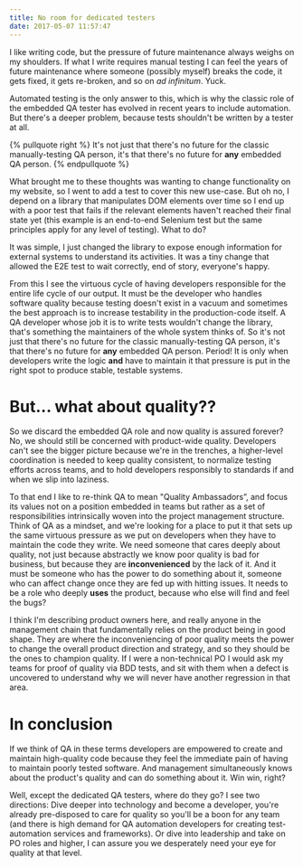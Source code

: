 ```yaml
---
title: No room for dedicated testers
date: 2017-05-07 11:57:47
---
```

I like writing code, 
but the pressure of future maintenance always weighs on my shoulders. 
If what I write requires manual testing 
I can feel the years of future maintenance 
where someone (possibly myself) breaks the code, 
it gets fixed, 
it gets re-broken, 
and so on *ad infinitum*. 
Yuck.

Automated testing is the only answer to this, 
which is why the classic role of the embedded QA tester 
has evolved in recent years to include automation. 
But there's a deeper problem, 
because tests shouldn't be written by a tester at all.

<!-- more -->

{% pullquote right %}
It's not just that there's no future for the classic manually-testing QA person, 
it's that there's no future for **any** embedded QA person.
{% endpullquote %}

What brought me to these thoughts 
was wanting to change functionality on my website, 
so I went to add a test to cover this new use-case. 
But oh no, 
I depend on a library that manipulates DOM elements over time 
so I end up with a poor test 
that fails if the relevant elements haven't reached their final state yet 
(this example is an end-to-end Selenium test 
but the same principles apply for any level of testing). 
What to do?

It was simple, 
I just changed the library to expose enough information 
for external systems to understand its activities. 
It was a tiny change that allowed the E2E test to wait correctly, 
end of story, everyone's happy.

From this I see the virtuous cycle 
of having developers responsible for the entire life cycle of our output. 
It must be the developer who handles software quality 
because testing doesn't exist in a vacuum 
and sometimes the best approach 
is to increase testability in the production-code itself. 
A QA developer whose job it is to write tests wouldn't change the library, 
that's something the maintainers of the whole system thinks of. 
So it's not just that there's no future for the classic manually-testing QA person, 
it's that there's no future for **any** embedded QA person. 
Period! 
It is only when developers write the logic 
**and** have to maintain it 
that pressure is put in the right spot to produce stable, testable systems.

# But... what about quality??
So we discard the embedded QA role and now quality is assured forever? 
No, we should still be concerned with product-wide quality. 
Developers can't see the bigger picture because we're in the trenches, 
a higher-level coordination is needed to keep quality consistent, 
to normalize testing efforts across teams, 
and to hold developers responsibly to standards if and when we slip into laziness.

To that end I like to re-think QA to mean "Quality Ambassadors”, 
and focus its values not on a position embedded in teams 
but rather as a set of responsibilities 
intrinsically woven into the project management structure. 
Think of QA as a mindset, 
and we're looking for a place to put it 
that sets up the same virtuous pressure as we put on developers 
when they have to maintain the code they write. 
We need someone that cares deeply about quality, 
not just because abstractly we know poor quality is bad for business, 
but because they are **inconvenienced** by the lack of it. 
And it must be someone who has the power to do something about it, 
someone who can affect change once they are fed up with hitting issues. 
It needs to be a role who deeply **uses** the product, 
because who else will find and feel the bugs?

I think I'm describing product owners here, 
and really anyone in the management chain 
that fundamentally relies on the product being in good shape. 
They are where the inconveniencing of poor quality 
meets the power to change the overall product direction and strategy, 
and so they should be the ones to champion quality. 
If I were a non-technical PO I would ask my teams for proof of quality via BDD tests, 
and sit with them when a defect is uncovered 
to understand why we will never have another regression in that area.

# In conclusion
If we think of QA in these terms 
developers are empowered to create and maintain high-quality code 
because they feel the immediate pain of having to maintain poorly tested software. 
And management simultaneously knows about the product's quality 
and can do something about it. Win win, right?

Well, except the dedicated QA testers, where do they go? 
I see two directions: 
Dive deeper into technology and become a developer, 
you're already pre-disposed to care for quality 
so you'll be a boon for any team 
(and there is high demand for QA automation developers 
for creating test-automation services and frameworks). 
Or dive into leadership and take on PO roles and higher, 
I can assure you we desperately need your eye for quality at that level.
